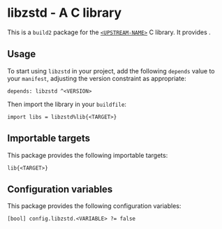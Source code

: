 # libzstd - A C library

This is a `build2` package for the [`<UPSTREAM-NAME>`](https://<UPSTREAM-URL>)
C library. It provides <SUMMARY-OF-FUNCTIONALITY>.


## Usage

To start using `libzstd` in your project, add the following `depends`
value to your `manifest`, adjusting the version constraint as appropriate:

```
depends: libzstd ^<VERSION>
```

Then import the library in your `buildfile`:

```
import libs = libzstd%lib{<TARGET>}
```


## Importable targets

This package provides the following importable targets:

```
lib{<TARGET>}
```

<DESCRIPTION-OF-IMPORTABLE-TARGETS>


## Configuration variables

This package provides the following configuration variables:

```
[bool] config.libzstd.<VARIABLE> ?= false
```

<DESCRIPTION-OF-CONFIG-VARIABLES>
